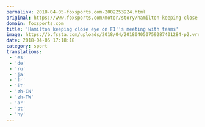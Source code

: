 ```yaml
---
permalink: 2018-04-05-foxsports.com-2002253924.html
original: https://www.foxsports.com/motor/story/hamilton-keeping-close-eye-on-f1-s-meeting-with-teams-040518
domain: foxsports.com
title: 'Hamilton keeping close eye on F1''s meeting with teams'
image: https://b.fssta.com/uploads/2018/04/201804050759287401284-p2.vresize.1200.630.high.1.jpeg
date: 2018-04-05 17:18:18
category: sport
translations: 
 - 'es'
 - 'de'
 - 'ru'
 - 'ja'
 - 'fr'
 - 'it'
 - 'zh-CN'
 - 'zh-TW'
 - 'ar'
 - 'pt'
 - 'hy'
---
```


